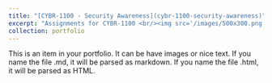 ```yaml
---
title: "[CYBR-1100 - Security Awareness](cybr-1100-security-awareness)"
excerpt: "Assignments for CYBR-1100 <br/><img src='/images/500x300.png'>"
collection: portfolio
---
```


This is an item in your portfolio. It can be have images or nice text. If you name the file .md, it will be parsed as markdown. If you name the file .html, it will be parsed as HTML. 
